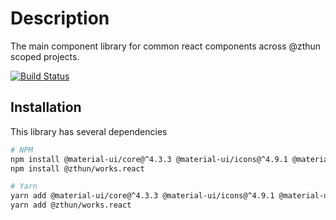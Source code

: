 # Description

The main component library for common react components across @zthun scoped projects.

[![Build Status](https://travis-ci.com/zthun/works.svg?branch=master)](https://travis-ci.com/zthun/works)

## Installation

This library has several dependencies

```sh
# NPM
npm install @material-ui/core@^4.3.3 @material-ui/icons@^4.9.1 @material-ui/lab@^4.0.0-alpha.52 react@^16.2.0 rxjs@^6.5.5 @zthun/works.core @zthun/works.draw
npm install @zthun/works.react

# Yarn
yarn add @material-ui/core@^4.3.3 @material-ui/icons@^4.9.1 @material-ui/lab@^4.0.0-alpha.52 react@^16.2.0 rxjs@^6.5.5 @zthun/works.core @zthun/works.draw
yarn add @zthun/works.react
```
